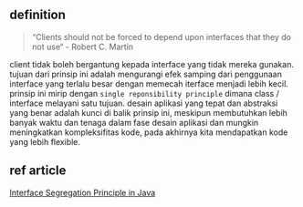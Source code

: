 ## definition

> “Clients should not be forced to depend upon interfaces that they do not use“ - Robert C. Martin

client tidak boleh bergantung kepada interface yang tidak mereka gunakan.
tujuan dari prinsip ini adalah mengurangi efek samping dari penggunaan interface yang terlalu besar dengan
memecah iterface menjadi lebih kecil. prinsip ini mirip dengan `single reponsibility principle` dimana class / interface melayani satu tujuan.
desain aplikasi yang tepat dan abstraksi yang benar adalah kunci di balik prinsip ini, meskipun membutuhkan lebih banyak waktu dan tenaga dalam fase desain aplikasi dan mungkin meningkatkan kompleksifitas kode, pada akhirnya kita mendapatkan kode yang lebih flexible.

## ref article

[Interface Segregation Principle in Java](https://www.baeldung.com/java-interface-segregation)
